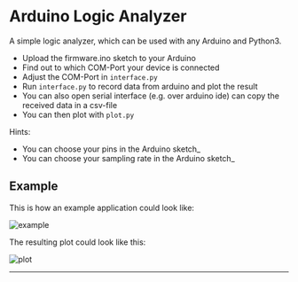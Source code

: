 Arduino Logic Analyzer
======================

A simple logic analyzer, which can be used with any Arduino and Python3.

* Upload the firmware.ino sketch to your Arduino
* Find out to which COM-Port your device is connected
* Adjust the COM-Port in `interface.py`
* Run `interface.py` to record data from arduino and plot the result
* You can also open serial interface (e.g. over arduino ide) can copy the received data in a csv-file
* You can then plot with `plot.py`

Hints:
* You can choose your pins in the Arduino sketch_
* You can choose your sampling rate in the Arduino sketch_

## Example

This is how an example application could look like:

![example](img/example.png)

The resulting plot could look like this:

![plot](img/plot.png)
___
